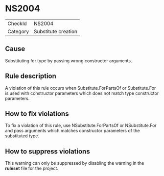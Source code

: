 ﻿# NS2004

<table>
<tr>
  <td>CheckId</td>
  <td>NS2004</td>
</tr>
<tr>
  <td>Category</td>
  <td>Substitute creation</td>
</tr>
</table>

## Cause

Substituting for type by passing wrong constructor arguments.

## Rule description

A violation of this rule occurs when Substitute.ForPartsOf or Substitute.For is used with constructor parameters which does not match type constructor parameters.

## How to fix violations

To fix a violation of this rule, use NSubstitute.ForPartsOf or NSubstitute.For and pass arguments which matches constructor parameters of the substituted type.

## How to suppress violations

This warning can only be suppressed by disabling the warning in the **ruleset** file for the project.

